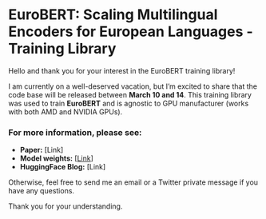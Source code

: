 # EuroBERT: Scaling Multilingual Encoders for European Languages - Training Library

Hello and thank you for your interest in the EuroBERT training library!

I am currently on a well-deserved vacation, but I’m excited to share that the code base will be released between **March 10 and 14**. This training library was used to train **EuroBERT** and is agnostic to GPU manufacturer (works with both AMD and NVIDIA GPUs).

### For more information, please see:
- **Paper:** [Link]
- **Model weights:** [[Link](https://huggingface.co/EuroBERT)]
- **HuggingFace Blog:** [Link]

Otherwise, feel free to send me an email or a Twitter private message if you have any questions.

Thank you for your understanding.